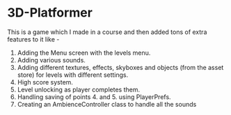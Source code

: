 # 3D-Platformer
This is a game which I made in a course and then added tons of extra features to it like -
1. Adding the Menu screen with the levels menu.
2. Adding various sounds.
3. Adding different textures, effects, skyboxes and objects (from the asset store) for levels with different settings.
4. High score system.
5. Level unlocking as player completes them.
6. Handling saving of points 4. and 5. using PlayerPrefs.
7. Creating an AmbienceController class to handle all the sounds
